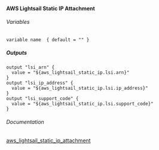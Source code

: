 ####  AWS Lightsail Static IP Attachment


###### Variables
```
variable name  { default = "" }
```

##### Outputs
```
output "lsi_arn" {
  value = "${aws_lightsail_static_ip.lsi.arn}"
}
output "lsi_ip_address" {
  value = "${aws_lightsail_static_ip.lsi.ip_address}"
}
output "lsi_support_code" {
  value = "${aws_lightsail_static_ip.lsi.support_code}"
}
```

###### Documentation
[aws_lightsail_static_ip_attachment](https://www.terraform.io/docs/providers/aws/r/lightsail_static_ip_attachment.html)
